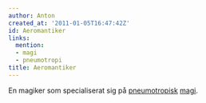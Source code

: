 ```yaml
---
author: Anton
created_at: '2011-01-05T16:47:42Z'
id: Aeromantiker
links:
  mention:
  - magi
  - pneumotropi
title: Aeromantiker
---
```


En magiker som specialiserat sig på [pneumotropisk][] [magi].

  [pneumotropisk]: pneumotropi
  [magi]: magi
